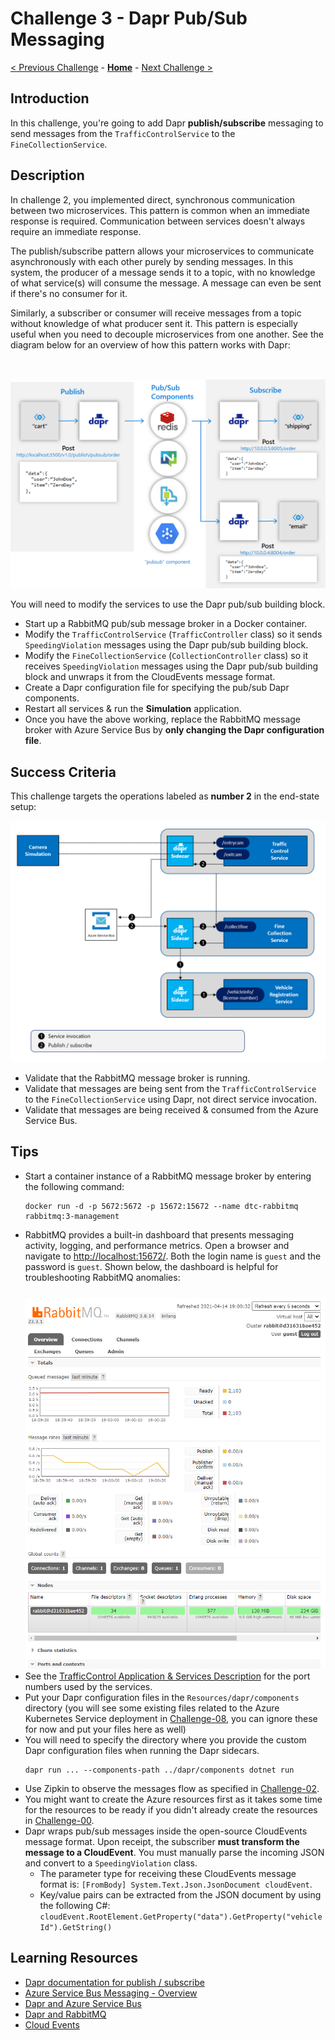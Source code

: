 # Challenge 3 - Dapr Pub/Sub Messaging

[< Previous Challenge](./Challenge-02.md) - **[Home](../README.md)** - [Next Challenge >](./Challenge-04.md)

## Introduction

In this challenge, you're going to add Dapr **publish/subscribe** messaging to send messages from the `TrafficControlService` to the `FineCollectionService`.

## Description

In challenge 2, you implemented direct, synchronous communication between two microservices. This pattern is common when an immediate response is required. Communication between services doesn't always require an immediate response.

The publish/subscribe pattern allows your microservices to communicate asynchronously with each other purely by sending messages. In this system, the producer of a message sends it to a topic, with no knowledge of what service(s) will consume the message. A message can even be sent if there's no consumer for it.

Similarly, a subscriber or consumer will receive messages from a topic without knowledge of what producer sent it. This pattern is especially useful when you need to decouple microservices from one another. See the diagram below for an overview of how this pattern works with Dapr:

<img src="../images/Challenge-03/pub-sub.png" style="zoom: 66%;padding-top: 50px;" />

You will need to modify the services to use the Dapr pub/sub building block.

- Start up a RabbitMQ pub/sub message broker in a Docker container.
- Modify the `TrafficControlService` (`TrafficController` class) so it sends `SpeedingViolation` messages using the Dapr pub/sub building block.
- Modify the `FineCollectionService` (`CollectionController` class) so it receives `SpeedingViolation` messages using the Dapr pub/sub building block and unwraps it from the CloudEvents message format.
- Create a Dapr configuration file for specifying the pub/sub Dapr components.
- Restart all services & run the **Simulation** application.
- Once you have the above working, replace the RabbitMQ message broker with Azure Service Bus by **only changing the Dapr configuration file**.

## Success Criteria

This challenge targets the operations labeled as **number 2** in the end-state setup:

<img src="../images/Challenge-03/dapr-setup-assignment03.png" style="zoom: 67%;" />

- Validate that the RabbitMQ message broker is running.
- Validate that messages are being sent from the `TrafficControlService` to the `FineCollectionService` using Dapr, not direct service invocation.
- Validate that messages are being received & consumed from the Azure Service Bus.

## Tips

- Start a container instance of a RabbitMQ message broker by entering the following command:
  ```shell
  docker run -d -p 5672:5672 -p 15672:15672 --name dtc-rabbitmq rabbitmq:3-management
  ```
- RabbitMQ provides a built-in dashboard that presents messaging activity, logging, and performance metrics. Open a browser and navigate to [http://localhost:15672/](http://localhost:15672/). Both the login name is `guest` and the password is `guest`. Shown below, the dashboard is helpful for troubleshooting RabbitMQ anomalies:
  <img src="../images/Challenge-03/rabbitmq-dashboard.png" style="padding-top: 25px;" />
- See the [TrafficControl Application & Services Description](./Resources/README.md#prevent-port-collisions) for the port numbers used by the services.
- Put your Dapr configuration files in the `Resources/dapr/components` directory (you will see some existing files related to the Azure Kubernetes Service deployment in [Challenge-08](./Challenge-08.md), you can ignore these for now and put your files here as well)
- You will need to specify the directory where you provide the custom Dapr configuration files when running the Dapr sidecars.
  ```shell
  dapr run ... --components-path ../dapr/components dotnet run
  ```
- Use Zipkin to observe the messages flow as specified in [Challenge-02](./Challenge-02#use-dapr-observability).
- You might want to create the Azure resources first as it takes some time for the resources to be ready if you didn't already create the resources in [Challenge-00](./Challenge-00.md#create-azure-resources).
- Dapr wraps pub/sub messages inside the open-source CloudEvents message format. Upon receipt, the subscriber **must transform the message to a CloudEvent**. You must manually parse the incoming JSON and convert to a `SpeedingViolation` class.
  - The parameter type for receiving these CloudEvents message format is: `[FromBody] System.Text.Json.JsonDocument cloudEvent`.
  - Key/value pairs can be extracted from the JSON document by using the following C#: `cloudEvent.RootElement.GetProperty("data").GetProperty("vehicleId").GetString()`

## Learning Resources

- [Dapr documentation for publish / subscribe](https://docs.dapr.io/developing-applications/building-blocks/pubsub/pubsub-overview/)
- [Azure Service Bus Messaging - Overview](https://docs.microsoft.com/en-us/azure/service-bus-messaging/service-bus-messaging-overview)
- [Dapr and Azure Service Bus](https://docs.dapr.io/reference/components-reference/supported-pubsub/setup-azure-servicebus/)
- [Dapr and RabbitMQ](https://docs.dapr.io/reference/components-reference/supported-pubsub/setup-rabbitmq/)
- [Cloud Events](https://cloudevents.io/)
